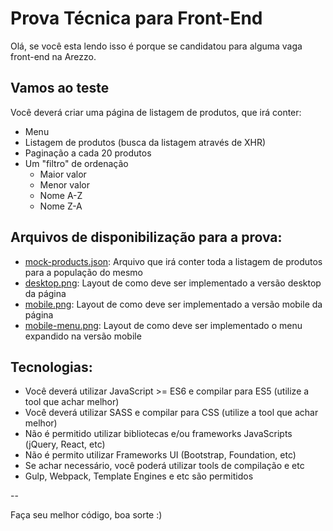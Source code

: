 # Prova Técnica para Front-End

Olá, se você esta lendo isso é porque se candidatou para alguma vaga front-end na Arezzo.

## Vamos ao teste

Você deverá criar uma página de listagem de produtos, que irá conter:

* Menu
* Listagem de produtos (busca da listagem através de XHR)
* Paginação a cada 20 produtos
* Um "filtro" de ordenação
  * Maior valor
  * Menor valor
  * Nome A-Z
  * Nome Z-A
 
## Arquivos de disponibilização para a prova:

* [mock-products.json](mock-products.json): Arquivo que irá conter toda a listagem de produtos para a população do mesmo
* [desktop.png](desktop.png): Layout de como deve ser implementado a versão desktop da página
* [mobile.png](mobile.png): Layout de como deve ser implementado a versão mobile da página
* [mobile-menu.png](mobile-menu.png): Layout de como deve ser implementado o menu expandido na versão mobile


## Tecnologias:

* Você deverá utilizar JavaScript >= ES6 e compilar para ES5 (utilize a tool que achar melhor)
* Você deverá utilizar SASS e compilar para CSS (utilize a tool que achar melhor)
* Não é permitido utilizar bibliotecas e/ou frameworks JavaScripts (jQuery, React, etc)
* Não é permito utilizar Frameworks UI (Bootstrap, Foundation, etc)
* Se achar necessário, você poderá utilizar tools de compilação e etc
* Gulp, Webpack, Template Engines e etc são permitidos

--

Faça seu melhor código, boa sorte :)
